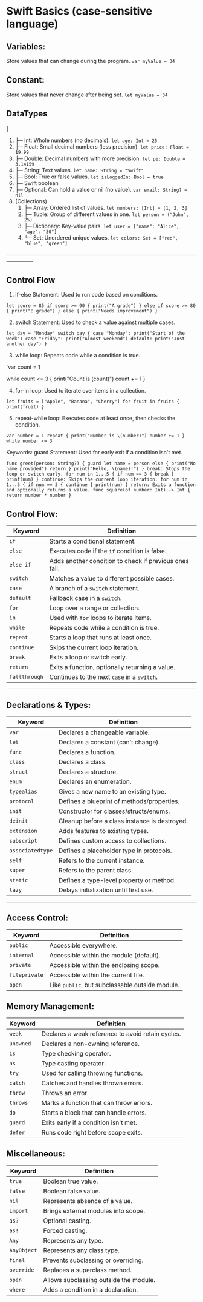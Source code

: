 #  Swift Basics (case-sensitive language)

## Variables: 
Store values that can change during the program.
		`var myValue = 34`

## Constant: 
Store values that never change after being set.
		`let myValue = 34`

## DataTypes
   │
1. ├─ Int: Whole numbers (no decimals). `let age: Int = 25`
2. ├─ Float: Small decimal numbers (less precision). `let price: Float = 19.99`
3. ├─ Double: Decimal numbers with more precision. `let pi: Double = 3.14159`
4. ├─ String: Text values. `let name: String = "Swift"`
5. ├─ Bool: True or false values. `let isLoggedIn: Bool = true`
6. ├─ Swift boolean
7. ├─ Optional: Can hold a value or nil (no value). `var email: String? = nil`
8. (Collections)
    1. ├─ Array: Ordered list of values. `let numbers: [Int] = [1, 2, 3]`
    2. ├─ Tuple: Group of different values in one. `let person = ("John", 25)`
    3. ├─ Dictionary: Key-value pairs. `let user = ["name": "Alice", "age": "30"]`
    4. └─ Set: Unordered unique values. `let colors: Set = ["red", "blue", "green"]`

—————————————————————————————————————————

## Control Flow
 
1. if-else Statement: Used to run code based on conditions.

`let score = 85
if score >= 90 {
    print("A grade")
} else if score >= 80 {
    print("B grade")
} else {
    print("Needs improvement")
}`

2. switch Statement: Used to check a value against multiple cases.

`let day = "Monday"
switch day {
case "Monday":
    print("Start of the week")
case "Friday":
    print("Almost weekend")
default:
    print("Just another day")
}`

3. while loop: Repeats code while a condition is true.

`var count = 1

while count <= 3 {
    print("Count is \(count)")
    count += 1
}`

4. for-in loop: Used to iterate over items in a collection.

`let fruits = ["Apple", "Banana", "Cherry"]
for fruit in fruits {
    print(fruit)
}`

5. repeat-while loop: Executes code at least once, then checks the condition.

`var number = 1
repeat {
    print("Number is \(number)")
    number += 1
} while number <= 3`

Keywords:
guard Statement: Used for early exit if a condition isn't met.

`func greet(person: String?) {
    guard let name = person else {
        print("No name provided")
        return
    }
    print("Hello, \(name)!")
}
break: Stops the loop or switch early.
for num in 1...5 {
    if num == 3 {
        break
    }
    print(num)
}
continue: Skips the current loop iteration.
for num in 1...5 {
    if num == 3 {
        continue
    }
    print(num)
}
return: Exits a function and optionally returns a value.
func square(of number: Int) -> Int {
    return number * number
}`

## Control Flow:

| Keyword       | Definition                                             |
| ------------- | ------------------------------------------------------ |
| `if`          | Starts a conditional statement.                        |
| `else`        | Executes code if the `if` condition is false.          |
| `else if`     | Adds another condition to check if previous ones fail. |
| `switch`      | Matches a value to different possible cases.           |
| `case`        | A branch of a `switch` statement.                      |
| `default`     | Fallback case in a `switch`.                           |
| `for`         | Loop over a range or collection.                       |
| `in`          | Used with `for` loops to iterate items.                |
| `while`       | Repeats code while a condition is true.                |
| `repeat`      | Starts a loop that runs at least once.                 |
| `continue`    | Skips the current loop iteration.                      |
| `break`       | Exits a loop or switch early.                          |
| `return`      | Exits a function, optionally returning a value.        |
| `fallthrough` | Continues to the next `case` in a `switch`.            |

---

## Declarations & Types:

| Keyword          | Definition                                    |
| ---------------- | --------------------------------------------- |
| `var`            | Declares a changeable variable.               |
| `let`            | Declares a constant (can’t change).           |
| `func`           | Declares a function.                          |
| `class`          | Declares a class.                             |
| `struct`         | Declares a structure.                         |
| `enum`           | Declares an enumeration.                      |
| `typealias`      | Gives a new name to an existing type.         |
| `protocol`       | Defines a blueprint of methods/properties.    |
| `init`           | Constructor for classes/structs/enums.        |
| `deinit`         | Cleanup before a class instance is destroyed. |
| `extension`      | Adds features to existing types.              |
| `subscript`      | Defines custom access to collections.         |
| `associatedtype` | Defines a placeholder type in protocols.      |
| `self`           | Refers to the current instance.               |
| `super`          | Refers to the parent class.                   |
| `static`         | Defines a type-level property or method.      |
| `lazy`           | Delays initialization until first use.        |

---

## Access Control:

| Keyword       | Definition                                      |
| ------------- | ----------------------------------------------- |
| `public`      | Accessible everywhere.                          |
| `internal`    | Accessible within the module (default).         |
| `private`     | Accessible within the enclosing scope.          |
| `fileprivate` | Accessible within the current file.             |
| `open`        | Like `public`, but subclassable outside module. |


## Memory Management:

| Keyword   | Definition
| --------- 	 | ------------------------------------------------- 
| `weak`   	 | Declares a weak reference to avoid retain cycles. 
| `unowned` | Declares a non-owning reference. 
| `is`    		 | Type checking operator. 
| `as`     	 | Type casting operator.
| `try`    	 | Used for calling throwing functions.
| `catch`  	 | Catches and handles thrown errors.
| `throw`  	 | Throws an error.
| `throws`	 | Marks a function that can throw errors.
| `do`     	 | Starts a block that can handle errors.
| `guard`  	 | Exits early if a condition isn't met.
| `defer` 	 | Runs code right before scope exits.


## Miscellaneous:

| Keyword     | Definition
| ----------- | --------------------------------------
| `true`      	| Boolean true value.
| `false`   	| Boolean false value.
| `nil`       	| Represents absence of a value.
| `import`    | Brings external modules into scope.
| `as?`       	| Optional casting.
| `as!`       	| Forced casting.                        |
| `Any`       	| Represents any type.                   |
| `AnyObject` | Represents any class type.             |
| `final`    	 | Prevents subclassing or overriding.    |
| `override`  | Replaces a superclass method.          |
| `open`      	| Allows subclassing outside the module. |
| `where`     | Adds a condition in a declaration.     |

